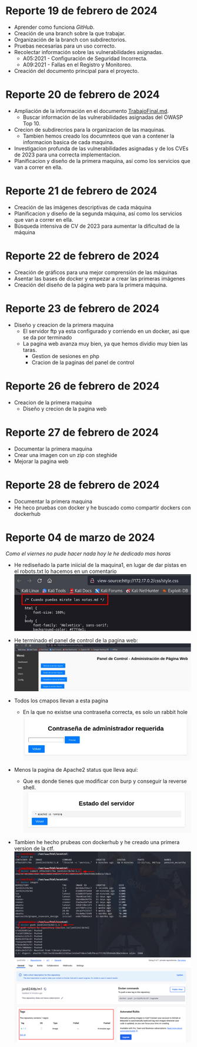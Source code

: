 # Reporte 19 de febrero de 2024


- Aprender como funciona *GitHub*.
- Creación de una branch sobre la que trabajar.
- Organización de la branch con subdirectorios.
- Pruebas necesarias para un uso correcto.
- Recolectar información sobre las vulnerabilidades asignadas.
    - A05:2021 - Configuración de Seguridad Incorrecta.
    - A09:2021 - Fallas en el Registro y Monitoreo.
- Creación del documento principal para el proyecto.


# Reporte 20 de febrero de 2024

- Ampliación de la información en el documento [TrabajoFinal.md](https://github.com/Dani-ITB24/Proyecto-Final/blob/Grupo1(Jordi-JoanMaria-Genis)/Documentacion/TrabajoFinal.md).
    - Buscar información de las vulnerabilidades asignadas del OWASP Top 10.
- Crecion de subdirecrios para la organizacion de las maquinas.
	- Tambien hemos creado los documnteos que van a contener la informacion basica de cada maquina. 
- Investigacion profunda de las vulnerabilidades asignadas y de los CVEs de 2023 para una correcta implementacion.
- Planificacion y diseño de la primera maquina, así como los servicios que van a correr en ella.


# Reporte 21 de febrero de 2024

- Creación de las imágenes descriptivas de cada máquina
- Planificacion y diseño de la segunda máquina, así como los servicios que van a correr en ella.
- Búsqueda intensiva de CV de 2023 para aumentar la dificultad de la máquina

# Reporte 22 de febrero de 2024

- Creación de gráficos para una mejor comprensión de las máquinas
- Asentar las bases de docker y empezar a crear las primeras imágenes
- Creación del diseño de la página web para la primera máquina.

# Reporte 23 de febrero de 2024

- Diseño y creacion de la primera maquina
    - El servidor ftp ya esta configurado y corriendo en un docker, asi que se da por terminado
    - La pagina web avanza muy bien, ya que hemos dividio muy bien las taras.
        - Gestion de sesiones en php
        - Cracion de la paginas del panel de control 


# Reporte 26 de febrero de 2024

- Creacion de la primera maquina
    - Diseño y crecion de la pagina web


# Reporte 27 de febrero de 2024

- Documentar la primera maquina
- Crear una imagen con un zip con steghide
- Mejorar la pagina web


# Reporte 28 de febrero de 2024

- Documentar la primera maquina
- He heco pruebas con docker y he buscado como compartir dockers con dockerhub


# Reporte 04 de marzo de 2024
*Como el viernes no pude hacer nada hoy le he dedicado mas horas*

- He rediseñado la parte iniicial de la maquina1, en lugar de dar pistas en el robots.txt lo hacemos en un comentario
![](/ReportesDiarios/Jordi/img/comentariocss.jpg)

- He terminado el panel de control de la pagina web:
![](/ReportesDiarios/Jordi/img/config.jpg)

- Todos los cmapos llevan a esta pagina
    - En la que no existse una contraseña correcta, es solo un rabbit hole
![](/ReportesDiarios/Jordi/img/password.jpg)


- Menos la pagina de Apache2 status que lleva aquí:
    - Que es donde tienes que modificar con burp y conseguir la reverse shell.
![](/ReportesDiarios/Jordi/img/statusapache.jpg)


- Tambien he hecho prubeas con dockerhub y he creado una primera version de la ctf.
![](/ReportesDiarios/Jordi/img/dockerhubcli.png)
![](/ReportesDiarios/Jordi/img/dockerhubweb.png)